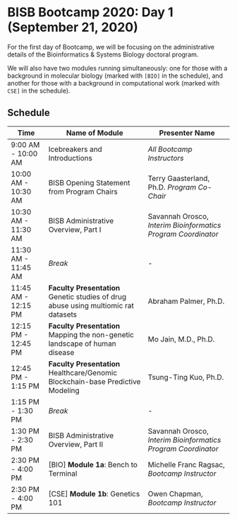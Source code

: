 # BISB Bootcamp 2020: Day 1 (September 21, 2020)

For the first day of Bootcamp, we will be focusing on the administrative details of the Bioinformatics & Systems Biology doctoral program. 

We will also have two modules running simultaneously: one for those with a background in molecular biology (marked with `[BIO]` in the schedule), and another for those with a background in computational work (marked with `CSE]` in the schedule).

## Schedule 

| Time                | Name of Module                                                                         | Presenter Name                                                    | 
|---------------------|----------------------------------------------------------------------------------------|-------------------------------------------------------------------|
| 9:00 AM - 10:00 AM  | Icebreakers and Introductions                                                          | *All Bootcamp Instructors*                                        |
| 10:00 AM - 10:30 AM | BISB Opening Statement from Program Chairs                                             | Terry Gaasterland, Ph.D. *Program Co-Chair*                       |
| 10:30 AM - 11:30 AM | BISB Administrative Overview, Part I                                                   | Savannah Orosco, *Interim Bioinformatics Program Coordinator*     |
| 11:30 AM - 11:45 AM | *Break*                                                                                | -                                                                 |
| 11:45 AM - 12:15 PM | **Faculty Presentation**<br>Genetic studies of drug abuse using multiomic rat datasets | Abraham Palmer, Ph.D.                                             |
| 12:15 PM - 12:45 PM | **Faculty Presentation**<br>Mapping the non-genetic landscape of human disease         | Mo Jain, M.D., Ph.D.                                              |
| 12:45 PM - 1:15 PM  | **Faculty Presentation**<br>Healthcare/Genomic Blockchain-base Predictive Modeling     | Tsung-Ting Kuo, Ph.D.                                             |
| 1:15 PM - 1:30 PM   | *Break*                                                                                | -                                                                 |
| 1:30 PM - 2:30 PM   | BISB Administrative Overview, Part II                                                  | Savannah Orosco, *Interim Bioinformatics Program Coordinator*     |
| 2:30 PM - 4:00 PM   | [BIO] **Module 1a**: Bench to Terminal                                                 | Michelle Franc Ragsac, *Bootcamp Instructor*                      |
| 2:30 PM - 4:00 PM   | [CSE] **Module 1b**: Genetics 101                                                      | Owen Chapman, *Bootcamp Instructor*                               |